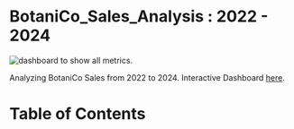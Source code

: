 # BotaniCo_Sales_Analysis : 2022 - 2024

![dashboard to show all metrics.](https://imgur.com/KES4BRc.png)

Analyzing BotaniCo Sales from 2022 to 2024. Interactive Dashboard [here](https://github.com/michaelomi/BotaniCo_Sales_Analysis/blob/main/BotaniCo_Dashboard.pbix).

# Table of Contents
